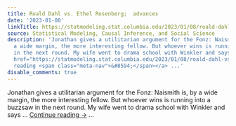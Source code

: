 ```yaml
---
title: Roald Dahl vs. Ethel Rosenberg;  advances
date: '2023-01-08'
linkTitle: https://statmodeling.stat.columbia.edu/2023/01/08/roald-dahl-vs-ethel-rosenberg-advances/
source: Statistical Modeling, Causal Inference, and Social Science
description: 'Jonathan gives a utilitarian argument for the Fonz: Naismith is, by
  a wide margin, the more interesting fellow. But whoever wins is running into a buzzsaw
  in the next round. My wife went to drama school with Winkler and says &#8230; <a
  href="https://statmodeling.stat.columbia.edu/2023/01/08/roald-dahl-vs-ethel-rosenberg-advances/">Continue
  reading <span class="meta-nav">&#8594;</span></a> ...'
disable_comments: true
---
```

Jonathan gives a utilitarian argument for the Fonz: Naismith is, by a wide margin, the more interesting fellow. But whoever wins is running into a buzzsaw in the next round. My wife went to drama school with Winkler and says &#8230; <a href="https://statmodeling.stat.columbia.edu/2023/01/08/roald-dahl-vs-ethel-rosenberg-advances/">Continue reading <span class="meta-nav">&#8594;</span></a> ...